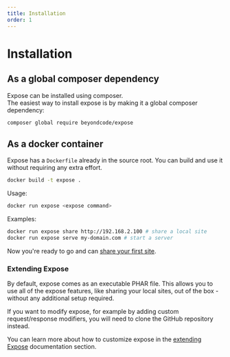 ```yaml
---
title: Installation
order: 1
---
```


# Installation

## As a global composer dependency

Expose can be installed using composer.  
The easiest way to install expose is by making it a global composer dependency:

```bash
composer global require beyondcode/expose
```

## As a docker container

Expose has a `Dockerfile` already in the source root.
You can build and use it without requiring any extra effort.

```bash
docker build -t expose .
```

Usage:

```bash
docker run expose <expose command>
```

Examples:

```bash
docker run expose share http://192.168.2.100 # share a local site
docker run expose serve my-domain.com # start a server
```

Now you're ready to go and can [share your first site](/docs/expose/getting-started/sharing-your-first-site).

### Extending Expose

By default, expose comes as an executable PHAR file. This allows you to use all of the expose features, like sharing your local sites, out of the box - without any additional setup required.

If you want to modify expose, for example by adding custom request/response modifiers, you will need to clone the GitHub repository instead.

You can learn more about how to customize expose in the [extending Expose](/docs/expose/extending-the-server/subdomain-generator) documentation section.
